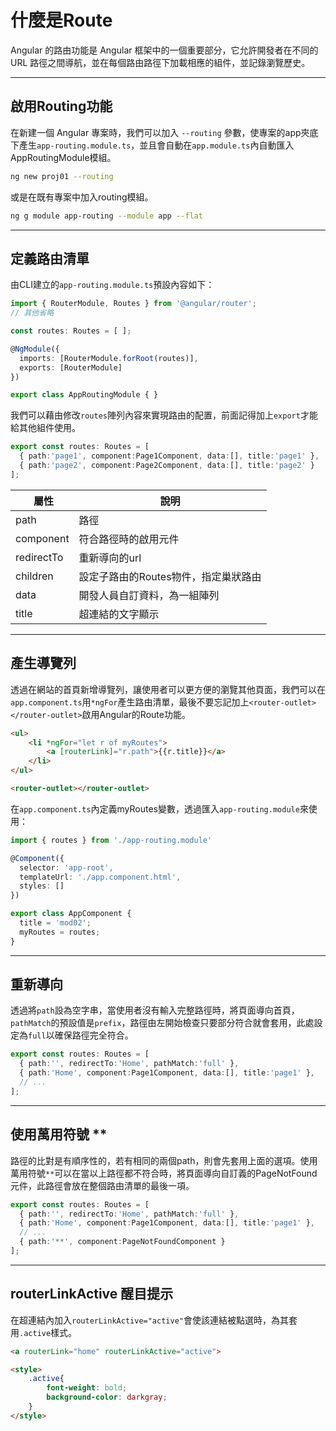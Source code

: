 # 什麼是Route

Angular 的路由功能是 Angular 框架中的一個重要部分，它允許開發者在不同的 URL 路徑之間導航，並在每個路由路徑下加載相應的組件，並記錄瀏覽歷史。

---

## 啟用Routing功能

在新建一個 Angular 專案時，我們可以加入 `--routing` 參數，使專案的app夾底下產生`app-routing.module.ts`，並且會自動在`app.module.ts`內自動匯入AppRoutingModule模組。

```bash
ng new proj01 --routing
```

或是在既有專案中加入routing模組。

```bash
ng g module app-routing --module app --flat
```

---

## 定義路由清單

由CLI建立的`app-routing.module.ts`預設內容如下：

```typescript
import { RouterModule, Routes } from '@angular/router';
// 其他省略

const routes: Routes = [ ];

@NgModule({
  imports: [RouterModule.forRoot(routes)],
  exports: [RouterModule]
})

export class AppRoutingModule { }
```

我們可以藉由修改`routes`陣列內容來實現路由的配置，前面記得加上`export`才能給其他組件使用。

```typescript
export const routes: Routes = [
  { path:'page1', component:Page1Component, data:[], title:'page1' },
  { path:'page2', component:Page2Component, data:[], title:'page2' }
];
```

|  屬性    | 說明 |
| --------- | ----------- |
| path    | 路徑  |
|  component   | 符合路徑時的啟用元件  |
| redirectTo    | 重新導向的url  |
| children    | 設定子路由的Routes物件，指定巢狀路由  |
| data    | 開發人員自訂資料，為一組陣列  |
| title    | 超連結的文字顯示  |


---

## 產生導覽列

透過在網站的首頁新增導覽列，讓使用者可以更方便的瀏覽其他頁面，我們可以在`app.component.ts`用`*ngFor`產生路由清單，最後不要忘記加上`<router-outlet></router-outlet>`啟用Angular的Route功能。

```html
<ul>
    <li *ngFor="let r of myRoutes">
        <a [routerLink]="r.path">{{r.title}}</a>        
    </li>
</ul>

<router-outlet></router-outlet>
```

在`app.component.ts`內定義myRoutes變數，透過匯入`app-routing.module`來使用：

```typescript
import { routes } from './app-routing.module'

@Component({
  selector: 'app-root',
  templateUrl: './app.component.html',
  styles: []
})

export class AppComponent {
  title = 'mod02';
  myRoutes = routes;
}
```

---

## 重新導向

透過將`path`設為空字串，當使用者沒有輸入完整路徑時，將頁面導向首頁，`pathMatch`的預設值是`prefix`，路徑由左開始檢查只要部分符合就會套用，此處設定為`full`以確保路徑完全符合。

```typescript
export const routes: Routes = [
  { path:'', redirectTo:'Home', pathMatch:'full' },
  { path:'Home', component:Page1Component, data:[], title:'page1' },
  // ...
];
```

---

## 使用萬用符號 **

路徑的比對是有順序性的，若有相同的兩個path，則會先套用上面的選項。使用萬用符號`**`可以在當以上路徑都不符合時，將頁面導向自訂義的PageNotFound元件，此路徑會放在整個路由清單的最後一項。

```typescript
export const routes: Routes = [
  { path:'', redirectTo:'Home', pathMatch:'full' },
  { path:'Home', component:Page1Component, data:[], title:'page1' },
  // ...
  { path:'**', component:PageNotFoundComponent }
];
```

---

## routerLinkActive 醒目提示

在超連結內加入`routerLinkActive="active"`會使該連結被點選時，為其套用`.active`樣式。
```html
<a routerLink="home" routerLinkActive="active">
```
```html
<style>
    .active{
        font-weight: bold;
        background-color: darkgray;
    }
</style>
```


